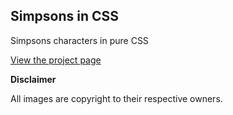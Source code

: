 ## Simpsons in CSS

Simpsons characters in pure CSS

[View the project page](http://pattle.github.io/simpsons-in-css "Simpsons in CSS")

**Disclaimer**

All images are copyright to their respective owners. 